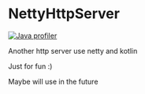 # NettyHttpServer

[![Java profiler](https://www.ej-technologies.com/images/product_banners/jprofiler_small.png)](https://www.ej-technologies.com/products/jprofiler/overview.html)

Another http server use netty and kotlin

Just for fun :)

Maybe will use in the future
